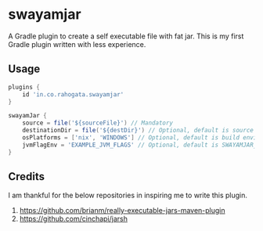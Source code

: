 # swayamjar

A Gradle plugin to create a self executable file with fat jar. This is my first Gradle plugin written with less experience.

## Usage

```gradle
plugins {
    id 'in.co.rahogata.swayamjar'
}

swayamJar {
    source = file('${sourceFile}') // Mandatory
    destinationDir = file('${destDir}') // Optional, default is source file's parent directory.
    osPlatforms = ['nix', 'WINDOWS'] // Optional, default is build environment OS platform
    jvmFlagEnv = 'EXAMPLE_JVM_FLAGS' // Optional, default is SWAYAMJAR_JVM_FLAGS
}
```

## Credits

I am thankful for the below repositories in inspiring me to write this plugin.

1. https://github.com/brianm/really-executable-jars-maven-plugin
2. https://github.com/cinchapi/jarsh
